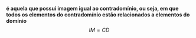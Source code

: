 **é aquela que possui imagem igual ao contradomínio, ou seja, em que todos os elementos do contradomínio estão relacionados a elementos do domínio**
$$IM=CD$$
